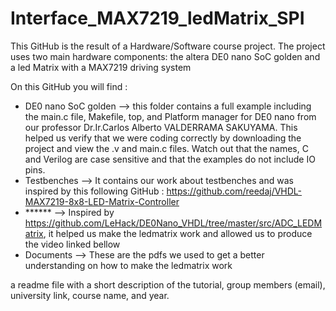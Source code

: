 # Interface_MAX7219_ledMatrix_SPI
This GitHub is the result of a Hardware/Software course project. The project uses two main hardware components: the altera DE0 nano SoC golden and a led Matrix with a MAX7219 driving system

On this GitHub you will find :
- DE0 nano SoC golden --> this folder contains a full example including the main.c file, Makefile, top, and Platform manager for DE0 nano from our professor Dr.Ir.Carlos Alberto VALDERRAMA SAKUYAMA. This helped us verify that we were coding correctly by downloading the project and view the .v and main.c files. Watch out that the names, C and Verilog are case sensitive and that the examples do not include IO pins.
- Testbenches --> It contains our work about testbenches and was inspired by this following GitHub : https://github.com/reedaj/VHDL-MAX7219-8x8-LED-Matrix-Controller
- ****** --> Inspired by https://github.com/LeHack/DE0Nano_VHDL/tree/master/src/ADC_LEDMatrix, it helped us make the ledmatrix work and allowed us to produce the video linked bellow 
- Documents --> These are the pdfs we used to get a better understanding on how to make the ledmatrix work




a readme file with a short description of the tutorial, group members (email), university link, course name, and year.
